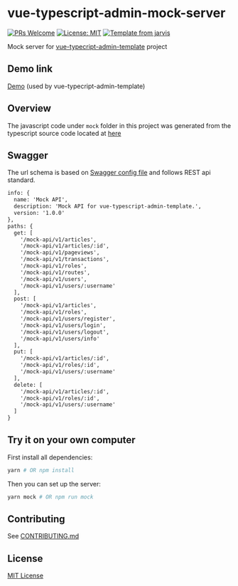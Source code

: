 # vue-typescript-admin-mock-server

[![PRs Welcome](https://img.shields.io/badge/PRs-welcome-brightgreen.svg?style=flat)](http://makeapullrequest.com)
[![License: MIT](https://img.shields.io/badge/License-MIT-blue.svg)](https://opensource.org/licenses/MIT)
[![Template from jarvis](https://img.shields.io/badge/Hi-Jarvis-ff69b4.svg)](https://github.com/Armour/Jarvis)

Mock server for [vue-typecript-admin-template](https://github.com/Armour/vue-typescript-admin-template) project

## Demo link

[Demo](https://vue-typescript-admin-mock-server.armour.now.sh/mock-api/v1/transactions) (used by vue-typecript-admin-template)

## Overview

The javascript code under `mock` folder in this project was generated from the typescript source code located at [here](https://github.com/Armour/vue-typescript-admin-template/tree/full-features/mock)

## Swagger

The url schema is based on [Swagger config file](https://github.com/Armour/vue-typescript-admin-template/blob/master/mock/swagger.yml) and follows REST api standard.

```txt
info: {
  name: 'Mock API',
  description: 'Mock API for vue-typescript-admin-template.',
  version: '1.0.0'
},
paths: {
  get: [
    '/mock-api/v1/articles',
    '/mock-api/v1/articles/:id',
    '/mock-api/v1/pageviews',
    '/mock-api/v1/transactions',
    '/mock-api/v1/roles',
    '/mock-api/v1/routes',
    '/mock-api/v1/users',
    '/mock-api/v1/users/:username'
  ],
  post: [
    '/mock-api/v1/articles',
    '/mock-api/v1/roles',
    '/mock-api/v1/users/register',
    '/mock-api/v1/users/login',
    '/mock-api/v1/users/logout',
    '/mock-api/v1/users/info'
  ],
  put: [
    '/mock-api/v1/articles/:id',
    '/mock-api/v1/roles/:id',
    '/mock-api/v1/users/:username'
  ],
  delete: [
    '/mock-api/v1/articles/:id',
    '/mock-api/v1/roles/:id',
    '/mock-api/v1/users/:username'
  ]
}
```

## Try it on your own computer

First install all dependencies:

```bash
yarn # OR npm install
```

Then you can set up the server:

```bash
yarn mock # OR npm run mock
```

## Contributing

See [CONTRIBUTING.md](https://github.com/Armour/vue-typescript-admin-mock-server/blob/master/.github/CONTRIBUTING.md)

## License

[MIT License](https://github.com/Armour/vue-typescript-admin-mock-server/blob/master/LICENSE)
